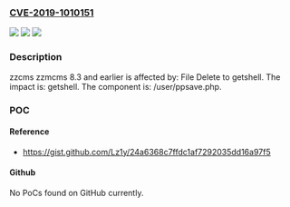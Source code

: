 ### [CVE-2019-1010151](https://cve.mitre.org/cgi-bin/cvename.cgi?name=CVE-2019-1010151)
![](https://img.shields.io/static/v1?label=Product&message=zzmcms&color=blue)
![](https://img.shields.io/static/v1?label=Version&message=%E2%89%A4%208.3%20&color=brightgreen)
![](https://img.shields.io/static/v1?label=Vulnerability&message=File%20Delete%20to%20getshell&color=brightgreen)

### Description

zzcms zzmcms 8.3 and earlier is affected by: File Delete to getshell. The impact is: getshell. The component is: /user/ppsave.php.

### POC

#### Reference
- https://gist.github.com/Lz1y/24a6368c7ffdc1af7292035dd16a97f5

#### Github
No PoCs found on GitHub currently.

